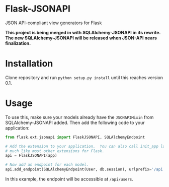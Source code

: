 # Flask-JSONAPI

JSON API-compliant view generators for Flask

**This project is being merged in with SQLAlchemy-JSONAPI in its rewrite.  The new SQLAlchemy-JSONAPI will be released when JSON-API nears finalization.**

# Installation

Clone repository and run `python setup.py install` until this reaches version 0.1.

# Usage

To use this, make sure your models already have the `JSONAPIMixin` from SQLAlchemy-JSONAPI added.  Then add the following code to your application:

```py
from flask.ext.jsonapi import FlaskJSONAPI, SQLAlchemyEndpoint

# Add the extension to your application.  You can also call init_app later
# much like most other extensions for Flask.
api = FlaskJSONAPI(app)

# Now add an endpoint for each model.
api.add_endpoint(SQLAlchemyEndpoint(User, db.session), urlprefix='/api')
```

In this example, the endpoint will be accessible at `/api/users`.
